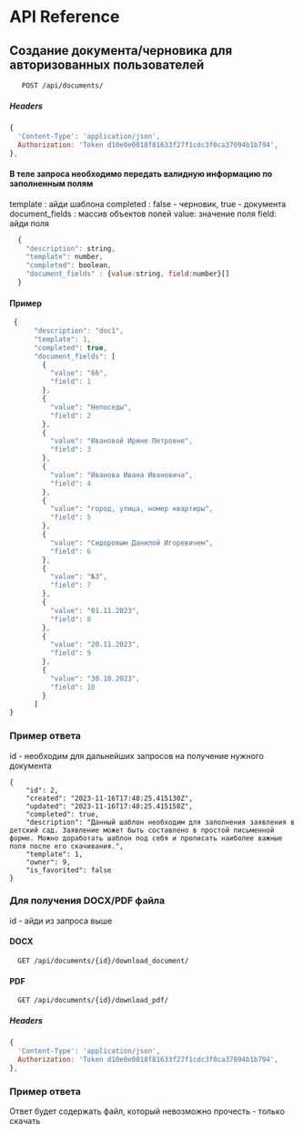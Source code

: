 # API Reference



## Создание документа/черновика для авторизованных пользователей 

```
   POST /api/documents/
```
##### Headers

```js
{
  'Content-Type': 'application/json',
  Authorization: 'Token d10e0e0018f81633f27f1cdc3f0ca37094b1b794',
},
```
#### В теле запроса необходимо передать валидную информацию по заполненным полям

template : айди шаблона
completed : false - черновик, true - документа
document_fields : массив объектов полей
value: значение поля
field: айди поля

```js
  {
    "description": string,
    "template": number,
    "completed": boolean,
    "document_fields" : {value:string, field:number}[]
  }
```
#### Пример
```js
 {
      "description": "doc1",
      "template": 1,
      "completed": true,
      "document_fields": [
        {
          "value": "66",
          "field": 1
        },
        {
          "value": "Непоседы",
          "field": 2
        },
        {
          "value": "Ивановой Ирине Петровне",
          "field": 3
        },
        {
          "value": "Иванова Ивана Ивановича",
          "field": 4
        },
        {
          "value": "город, улица, номер квартиры",
          "field": 5
        },
        {
          "value": "Сидоровым Данилой Игоревичем",
          "field": 6
        },
        {
          "value": "№3",
          "field": 7
        },
        {
          "value": "01.11.2023",
          "field": 8
        },
        {
          "value": "20.11.2023",
          "field": 9
        },
        {
          "value": "30.10.2023",
          "field": 10
        }
      ]
}
```
### Пример ответа

id - необходим для дальнейших запросов на получение нужного документа

```http
{
    "id": 2,
    "created": "2023-11-16T17:48:25.415130Z",
    "updated": "2023-11-16T17:48:25.415158Z",
    "completed": true,
    "description": "Данный шаблон необходим для заполнения заявления в детский сад. Заявление может быть составлено в простой письменной форме. Можно доработать шаблон под себя и прописать наиболее важные поля после его скачивания.",
    "template": 1,
    "owner": 9,
    "is_favorited": false
}
```

### Для получения DOCX/PDF файла

id - айди из запроса выше


#### DOCX

```http
  GET /api/documents/{id}/download_document/ 
```

#### PDF
```http
  GET /api/documents/{id}/download_pdf/  
```

##### Headers

```js
{
  'Content-Type': 'application/json',
  Authorization: 'Token d10e0e0018f81633f27f1cdc3f0ca37094b1b794',
},
```
### Пример ответа
Ответ будет содержать файл, который невозможно прочесть - только скачать


